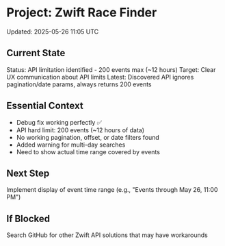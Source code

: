 # Project: Zwift Race Finder
Updated: 2025-05-26 11:05 UTC

## Current State
Status: API limitation identified - 200 events max (~12 hours)
Target: Clear UX communication about API limits
Latest: Discovered API ignores pagination/date params, always returns 200 events

## Essential Context
- Debug fix working perfectly ✅
- API hard limit: 200 events (~12 hours of data)
- No working pagination, offset, or date filters found
- Added warning for multi-day searches
- Need to show actual time range covered by events

## Next Step
Implement display of event time range (e.g., "Events through May 26, 11:00 PM")

## If Blocked
Search GitHub for other Zwift API solutions that may have workarounds